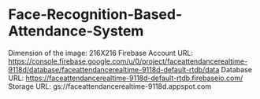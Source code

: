 # Face-Recognition-Based-Attendance-System
﻿Dimension of the image: 216X216
Firebase Account URL: https://console.firebase.google.com/u/0/project/faceattendancerealtime-9118d/database/faceattendancerealtime-9118d-default-rtdb/data
Database URL: https://faceattendancerealtime-9118d-default-rtdb.firebaseio.com/
Storage URL: gs://faceattendancerealtime-9118d.appspot.com
